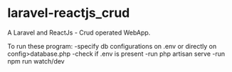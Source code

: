 # laravel-reactjs_crud
A Laravel and ReactJs - Crud operated WebApp.

To run these program:
-specify db configurations on .env or directly on config>database.php
-check if .env is present
-run php artisan serve
-run npm run watch/dev
